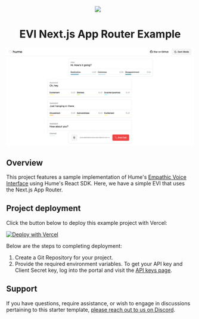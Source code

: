 <div align="center">
  <img src="storage.googleapis.com/hume-public-logos/hume/hume-banner.png">    
  <h1>EVI Next.js App Router Example</h1>
</div>

![preview.png](preview.png)

## Overview

This project features a sample implementation of Hume's [Empathic Voice Interface](https://hume.docs.buildwithfern.com/docs/empathic-voice-interface-evi/overview) using Hume's React SDK. Here, we have a simple EVI that uses the Next.js App Router.

## Project deployment

Click the button below to deploy this example project with Vercel:

[![Deploy with Vercel](https://vercel.com/button)](https://vercel.com/new/clone?repository-url=https%3A%2F%2Fgithub.com%2Fhumeai%2Fhume-evi-next-js-starter&env=HUME_API_KEY,HUME_SECRET_KEY)

Below are the steps to completing deployment:

1. Create a Git Repository for your project.
2. Provide the required environment variables. To get your API key and Client Secret key, log into the portal and visit the [API keys page](https://beta.hume.ai/settings/keys).

## Support

If you have questions, require assistance, or wish to engage in discussions pertaining to this starter template, [please reach out to us on Discord](https://link.hume.ai/discord).
